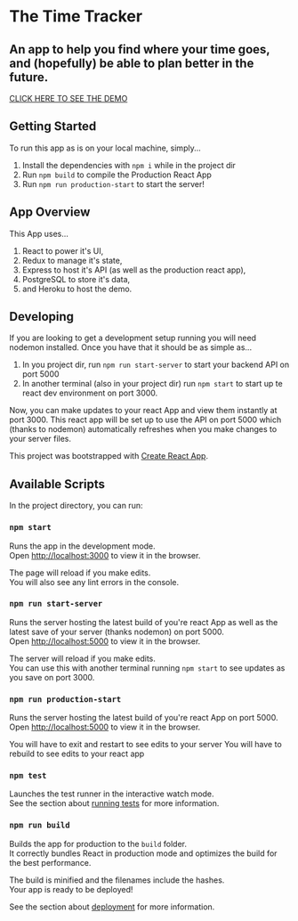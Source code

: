 # The Time Tracker
## An app to help you find where your time goes, and (hopefully) be able to plan better in the future.

[CLICK HERE TO SEE THE DEMO](https://sams-time-tracker.herokuapp.com)

## Getting Started
To run this app as is on your local machine, simply... 
1. Install the dependencies with `npm i` while in the project dir
2. Run `npm build` to compile the Production React App
3. Run `npm run production-start` to start the server!

## App Overview
This App uses... 
1. React to power it's UI, 
2. Redux to manage it's state, 
3. Express to host it's API (as well as the production react app),
4. PostgreSQL to store it's data,
5. and Heroku to host the demo.


## Developing
If you are looking to get a development setup running you will need nodemon installed. Once you have that it should be as simple as...
1. In you project dir, run `npm run start-server` to start your backend API on port 5000
2. In another terminal (also in your project dir) run `npm start` to start up te react dev environment on port 3000. 

Now, you can make updates to your react App and view them instantly at port 3000. This react app will be set up to use the API on port 5000 which (thanks to nodemon) automatically refreshes when you make changes to your server files. 


This project was bootstrapped with [Create React App](https://github.com/facebook/create-react-app).

## Available Scripts

In the project directory, you can run:

### `npm start`

Runs the app in the development mode.\
Open [http://localhost:3000](http://localhost:3000) to view it in the browser.

The page will reload if you make edits.\
You will also see any lint errors in the console.

### `npm run start-server`

Runs the server hosting the latest build of you're react App as well as the latest save of your server (thanks nodemon) on port 5000.\
Open [http://localhost:5000](http://localhost:5000) to view it in the browser.

The server will reload if you make edits.\
You can use this with another terminal running `npm start` to see updates as you save on port 3000.

### `npm run production-start`

Runs the server hosting the latest build of you're react App on port 5000.\
Open [http://localhost:5000](http://localhost:5000) to view it in the browser.

You will have to exit and restart to see edits to your server
You will have to rebuild to see edits to your react app


### `npm test`

Launches the test runner in the interactive watch mode.\
See the section about [running tests](https://facebook.github.io/create-react-app/docs/running-tests) for more information.

### `npm run build`

Builds the app for production to the `build` folder.\
It correctly bundles React in production mode and optimizes the build for the best performance.

The build is minified and the filenames include the hashes.\
Your app is ready to be deployed!

See the section about [deployment](https://facebook.github.io/create-react-app/docs/deployment) for more information.

